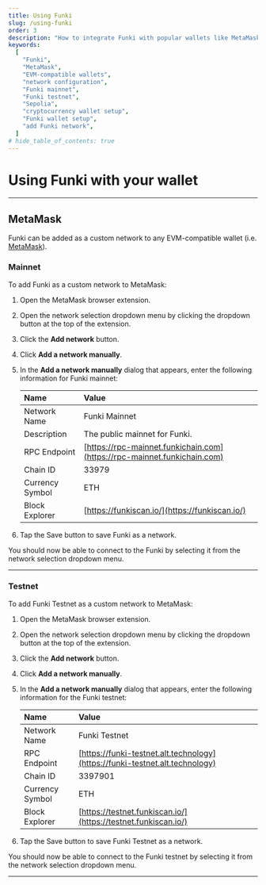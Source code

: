 ```yaml
---
title: Using Funki
slug: /using-funki
order: 3
description: "How to integrate Funki with popular wallets like MetaMask, covering both mainnet and testnet configurations."
keywords:
  [
    "Funki",
    "MetaMask",
    "EVM-compatible wallets",
    "network configuration",
    "Funki mainnet",
    "Funki testnet",
    "Sepolia",
    "cryptocurrency wallet setup",
    "Funki wallet setup",
    "add Funki network",
  ]
# hide_table_of_contents: true
---
```


# Using Funki with your wallet

---

## MetaMask

Funki can be added as a custom network to any EVM-compatible wallet (i.e. [MetaMask](https://chrome.google.com/webstore/detail/metamask/nkbihfbeogaeaoehlefnkodbefgpgknn)).

### Mainnet

To add Funki as a custom network to MetaMask:

1. Open the MetaMask browser extension.
2. Open the network selection dropdown menu by clicking the dropdown button at the top of the extension.
3. Click the **Add network** button.
4. Click **Add a network manually**.
5. In the **Add a network manually** dialog that appears, enter the following information for Funki mainnet:

   | Name            | Value                                                  |
   | :-------------- | :----------------------------------------------------- |
   | Network Name    | Funki Mainnet                                          |
   | Description     | The public mainnet for Funki.                          |
   | RPC Endpoint    | [https://rpc-mainnet.funkichain.com](https://rpc-mainnet.funkichain.com)   |
   | Chain ID        | 33979                                                  |
   | Currency Symbol | ETH                                                    |
   | Block Explorer  | [https://funkiscan.io/](https://funkiscan.io/) |

6. Tap the Save button to save Funki as a network.

You should now be able to connect to the Funki by selecting it from the network selection dropdown menu.

---

### Testnet

To add Funki Testnet as a custom network to MetaMask:

1. Open the MetaMask browser extension.
2. Open the network selection dropdown menu by clicking the dropdown button at the top of the extension.
3. Click the **Add network** button.
4. Click **Add a network manually**.
5. In the **Add a network manually** dialog that appears, enter the following information for the Funki testnet:

   | Name            | Value                                                                |
   | :-------------- | :--------------------------------------------------------------------- |
   | Network Name    | Funki Testnet                                                          |
   | RPC Endpoint    | [https://funki-testnet.alt.technology](https://funki-testnet.alt.technology)                   |
   | Chain ID        | 3397901                                                                  |
   | Currency Symbol | ETH                                                                    |
   | Block Explorer  | [https://testnet.funkiscan.io/](https://testnet.funkiscan.io/) |

6. Tap the Save button to save Funki Testnet as a network.

You should now be able to connect to the Funki testnet by selecting it from the network selection dropdown menu.

---
